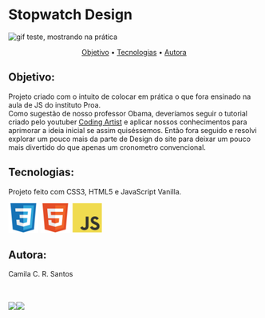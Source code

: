 # Stopwatch Design

<img src="assets/test.gif" alt="gif teste, mostrando na prática">
<p align="center">
 <a href="#objetivo">Objetivo</a> • 
 <a href="#tecnologias">Tecnologias</a> • 
 <a href="#autora">Autora</a>
</p>
<h2 id="objetivo">Objetivo:</h2>
<p>
Projeto criado com o intuito de colocar em prática o que fora ensinado na aula de JS do instituto Proa. <br>
 Como sugestão de nosso professor Obama, deveríamos seguir o tutorial criado pelo youtuber <a href="https://www.youtube.com/channel/UC15exV5s79D_aYGADudlwpQ">Coding Artist</a> e aplicar nossos conhecimentos para aprimorar a ideia inicial se assim quiséssemos. Então fora seguido e resolvi explorar um pouco mais da parte de Design do site para deixar um pouco mais divertido do que apenas um cronometro convencional.
</p>
<h2 id="tecnologias">Tecnologias:</h2>
<p>
Projeto feito com CSS3, HTML5 e JavaScript Vanilla.
</p>
<img alt="CSS" src="https://github.com/devicons/devicon/raw/master/icons/css3/css3-original.svg" width="60" height="60"  /> <img alt="HTML" src="https://github.com/devicons/devicon/raw/master/icons/html5/html5-original.svg" width="60" height="60" />
<img alt="JS" src="https://github.com/devicons/devicon/raw/master/icons/javascript/javascript-original.svg"  width="60" height="60"  />
<h2 id="autora">Autora:</h2>
<p>
Camila C. R. Santos
</p>
<br><br>
<img src="https://img.shields.io/github/stars/Cameasy/Stopwatch-design"><img src="https://img.shields.io/github/watcher/Cameasy/Stopwatch-design">
